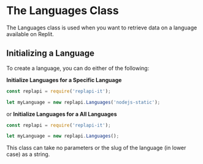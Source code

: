 # The Languages Class

The Languages class is used when you want to retrieve data on a language available on Replit.

## Initializing a Language
To create a language, you can do either of the following:

**Initialize Languages for a Specific Language**
```js
const replapi = require('replapi-it');

let myLanguage = new replapi.Languages('nodejs-static');
```

or **Initialize Languages for a All Languages**
```js
const replapi = require('replapi-it');

let myLanguage = new replapi.Languages();
```

This class can take no parameters or the slug of the language (in lower case) as a string.